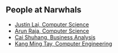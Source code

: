 People at Narwhals
---

- [Justin Lai, Computer Science](./justin_lai.md)
- [Arun Raja, Computer Science](./arun_raja.md)
- [Cai Shuhang, Business Analysis](./cai_shuhang.md)
- [Kang Ming Tay, Computer Engineering](./kang_ming_tay.md)
